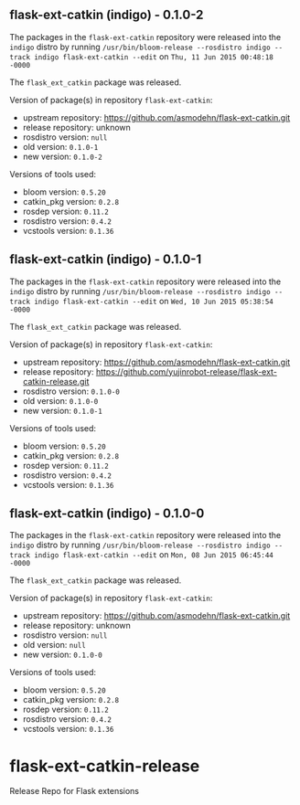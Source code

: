 ## flask-ext-catkin (indigo) - 0.1.0-2

The packages in the `flask-ext-catkin` repository were released into the `indigo` distro by running `/usr/bin/bloom-release --rosdistro indigo --track indigo flask-ext-catkin --edit` on `Thu, 11 Jun 2015 00:48:18 -0000`

The `flask_ext_catkin` package was released.

Version of package(s) in repository `flask-ext-catkin`:
- upstream repository: https://github.com/asmodehn/flask-ext-catkin.git
- release repository: unknown
- rosdistro version: `null`
- old version: `0.1.0-1`
- new version: `0.1.0-2`

Versions of tools used:
- bloom version: `0.5.20`
- catkin_pkg version: `0.2.8`
- rosdep version: `0.11.2`
- rosdistro version: `0.4.2`
- vcstools version: `0.1.36`


## flask-ext-catkin (indigo) - 0.1.0-1

The packages in the `flask-ext-catkin` repository were released into the `indigo` distro by running `/usr/bin/bloom-release --rosdistro indigo --track indigo flask-ext-catkin --edit` on `Wed, 10 Jun 2015 05:38:54 -0000`

The `flask_ext_catkin` package was released.

Version of package(s) in repository `flask-ext-catkin`:
- upstream repository: https://github.com/asmodehn/flask-ext-catkin.git
- release repository: https://github.com/yujinrobot-release/flask-ext-catkin-release.git
- rosdistro version: `0.1.0-0`
- old version: `0.1.0-0`
- new version: `0.1.0-1`

Versions of tools used:
- bloom version: `0.5.20`
- catkin_pkg version: `0.2.8`
- rosdep version: `0.11.2`
- rosdistro version: `0.4.2`
- vcstools version: `0.1.36`


## flask-ext-catkin (indigo) - 0.1.0-0

The packages in the `flask-ext-catkin` repository were released into the `indigo` distro by running `/usr/bin/bloom-release --rosdistro indigo --track indigo flask-ext-catkin --edit` on `Mon, 08 Jun 2015 06:45:44 -0000`

The `flask_ext_catkin` package was released.

Version of package(s) in repository `flask-ext-catkin`:
- upstream repository: https://github.com/asmodehn/flask-ext-catkin.git
- release repository: unknown
- rosdistro version: `null`
- old version: `null`
- new version: `0.1.0-0`

Versions of tools used:
- bloom version: `0.5.20`
- catkin_pkg version: `0.2.8`
- rosdep version: `0.11.2`
- rosdistro version: `0.4.2`
- vcstools version: `0.1.36`


# flask-ext-catkin-release
Release Repo for Flask extensions
